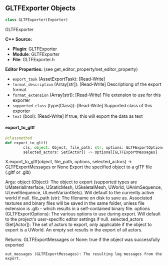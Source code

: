 ## GLTFExporter Objects

```python
class GLTFExporter(Exporter)
```

GLTFExporter

**C++ Source:**

- **Plugin**: GLTFExporter
- **Module**: GLTFExporter
- **File**: GLTFExporter.h

**Editor Properties:** (see get_editor_property/set_editor_property)

- ``export_task`` (AssetExportTask):  [Read-Write]
- ``format_description`` (Array[str]):  [Read-Write] Descriptiong of the export format
- ``format_extension`` (Array[str]):  [Read-Write] File extension to use for this exporter
- ``supported_class`` (type(Class)):  [Read-Write] Supported class of this exporter
- ``text`` (bool):  [Read-Write] If true, this will export the data as text

<a id="unreal.GLTFExporter.export_to_gltf"></a>

#### export_to_gltf

```python
@classmethod
def export_to_gltf(
        cls, object: Object, file_path: str, options: GLTFExportOptions,
        selected_actors: Set[Actor]) -> Optional[GLTFExportMessages]
```

X.export_to_gltf(object, file_path, options, selected_actors) -> GLTFExportMessages or None
Export the specified object to a glTF file (.gltf or .glb)

Args:
    object (Object): The object to export (supported types are UMaterialInterface, UStaticMesh, USkeletalMesh, UWorld, UAnimSequence, ULevelSequence, ULevelVariantSets). Will default to the currently active world if null.
    file_path (str): The filename on disk to save as. Associated textures and binary files will be saved in the same folder, unless file extension is .glb - which results in a self-contained binary file.
    options (GLTFExportOptions): The various options to use during export. Will default to the project's user-specific editor settings if null.
    selected_actors (Set[Actor]): The set of actors to export, only applicable if the object to export is a UWorld. An empty set results in the export of all actors.

Returns:
    GLTFExportMessages or None: true if the object was successfully exported

    out_messages (GLTFExportMessages): The resulting log messages from the export.

<a id="unreal.GLTFAnimSequenceExporter"></a>